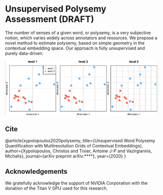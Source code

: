 # Unsupervised Polysemy Assessment (DRAFT)

The number of senses of a given word, or polysemy, is a very subjective notion, which varies widely across annotators and resources. We propose a novel method to estimate polysemy, based on simple geometry in the contextual embedding space. Our approach is fully unsupervised and purely data-driven.


![pyramid_illustration](figures/pyramid_illustration_cropped.png "TITLE")

## Cite

@article{xypolopoulos2020polysemy,
  title={Unsupervised Word Polysemy Quantification with Multiresolution Grids of Contextual Embeddings},
  author={Xypolopoulos, Christos and Tixier, Antoine J-P and Vazirgiannis, Michalis},
  journal={arXiv preprint arXiv:****},
  year={2020}
}

## Acknowledgements 

We gratefully acknowledge the support of NVIDIA Corporation with the donation of the Titan V GPU used for this research.
